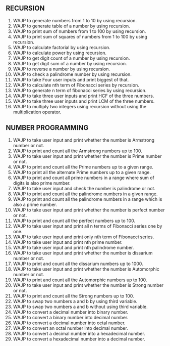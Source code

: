 ## RECURSION
1. WAJP to generate numbers from 1 to 10 by using recursion.
2. WAJP to generate table of a number by using recursion.
3. WAJP to print sum of numbers from 1 to 100 by using recursion.
4. WAJP to print sum of squares of numbers from 1 to 100 by using recursion.
5. WAJP to calculate factorial by using recursion.
6. WAJP to calculate power by using recursion.
7. WAJP to get digit count of a number by using recursion.
8. WAJP to get digit sum of a number by using recursion.
9. WAJP to reverse a number by using recursion.
10. WAJP to check a palindrome number by using recursion.
11. WAJP to take Four user inputs and print biggest of that.
12. WAJP to calculate nth term of Fibonacci series by recursion.
13. WAJP to generate n term of fibonacci series by using recursion.
14. WAJP to take three user inputs and print HCF of the three numbers.
15. WAJP to take three user inputs and print LCM of the three numbers.
16. WAJP to multiply two integers using recursion without using the multiplication operator.


## NUMBER PROGRAMMING 
1. WAJP to take user input and print whether the number is Armstrong number or not.
2. WAJP to print and count all the Armstrong numbers up to 100.
3. WAJP to take user input and print whether the number is Prime number or not.
4. WAJP to print and count all the  Prime numbers up to a given range.
5. WAJP to print  all the  alternate Prime numbers up to a given range.
6. WAJP to print and count all prime numbers in a range where sum of digits is also prime number.
7. WAJP to take user input and check the number is palindrome or not.
8.  WAJP to print and count all the palindrome numbers in a given range.
9. WAJP to print and count all the palindrome numbers in a range which is also a prime number.
10. WAJP to take user input and print whether the number is perfect number or not.
11. WAJP to print and count all the  perfect numbers up to 100.
12. WAJP to take user input and print all n terms of Fibonacci series one by one.
13. WAJP to take user input and print only nth term of Fibonacci series.
14. WAJP to take user input and print nth prime number.
15. WAJP to take user input and print nth palindrome number.
16. WAJP to take user input and print whether the number is dissarium number or not.
17. WAJP to print and count all the dissarium numbers up to 1000.
18. WAJP to take user input and print whether the number is Automorphic number or not.
19. WAJP to print and count all the  Automorphic numbers up to 100.
20. WAJP to take user input and print whether the number is Strong number or not.
21. WAJP to print and count all the Strong numbers up to 100.
22. WAJP to swap two numbers a and b by using third variable.
23. WAJP to swap two numbers a and b without using third variable.
24. WAJP to convert a decimal number into binary number.
25. WAJP to convert a binary number  into decimal number.
26. WAJP to convert a decimal number  into octal number.
27. WAJP to convert an octal number into decimal number.
28. WAJP to convert a decimal number into a hexadecimal number.
29. WAJP to convert a hexadecimal number into a decimal number.

